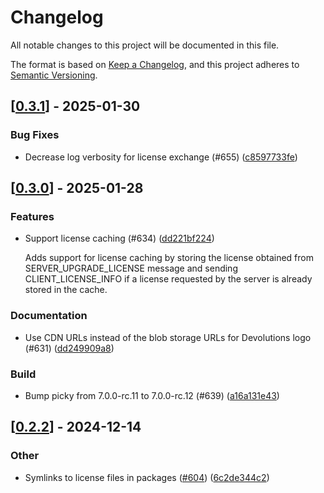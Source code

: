 # Changelog

All notable changes to this project will be documented in this file.

The format is based on [Keep a Changelog](https://keepachangelog.com/en/1.0.0/),
and this project adheres to [Semantic Versioning](https://semver.org/spec/v2.0.0.html).


## [[0.3.1](https://github.com/Devolutions/IronRDP/compare/ironrdp-connector-v0.3.0...ironrdp-connector-v0.3.1)] - 2025-01-30

### <!-- 4 -->Bug Fixes

- Decrease log verbosity for license exchange (#655) ([c8597733fe](https://github.com/Devolutions/IronRDP/commit/c8597733fe9998318764064c3682506bf82026d2)) 



## [[0.3.0](https://github.com/Devolutions/IronRDP/compare/ironrdp-connector-v0.2.2...ironrdp-connector-v0.3.0)] - 2025-01-28

### <!-- 1 -->Features

- Support license caching (#634) ([dd221bf224](https://github.com/Devolutions/IronRDP/commit/dd221bf22401c4635798ec012724cba7e6d503b2)) 

  Adds support for license caching by storing the license obtained
  from SERVER_UPGRADE_LICENSE message and sending
  CLIENT_LICENSE_INFO if a license requested by the server is already
  stored in the cache.

### <!-- 6 -->Documentation

- Use CDN URLs instead of the blob storage URLs for Devolutions logo (#631) ([dd249909a8](https://github.com/Devolutions/IronRDP/commit/dd249909a894004d4f728d30b3a4aa77a0f8193b)) 

### <!-- 7 -->Build

- Bump picky from 7.0.0-rc.11 to 7.0.0-rc.12 (#639) ([a16a131e43](https://github.com/Devolutions/IronRDP/commit/a16a131e4301e0dfafe8f3b73e1a75a3a06cfdc7)) 



## [[0.2.2](https://github.com/Devolutions/IronRDP/compare/ironrdp-connector-v0.2.1...ironrdp-connector-v0.2.2)] - 2024-12-14

### Other

- Symlinks to license files in packages ([#604](https://github.com/Devolutions/IronRDP/pull/604)) ([6c2de344c2](https://github.com/Devolutions/IronRDP/commit/6c2de344c2dd93ce9621834e0497ed7c3bfaf91a)) 
